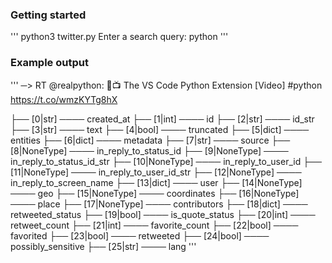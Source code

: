 ### Getting started
'''
python3 twitter.py
Enter a search query: python
'''
### Example output
'''
─> RT @realpython: 🐍📺 The VS Code Python Extension [Video]
#python https://t.co/wmzKYTg8hX

├── [0|str] ──── created_at
├── [1|int] ──── id
├── [2|str] ──── id_str
├── [3|str] ──── text
├── [4|bool] ──── truncated
├── [5|dict] ──── entities
├── [6|dict] ──── metadata
├── [7|str] ──── source
├── [8|NoneType] ──── in_reply_to_status_id
├── [9|NoneType] ──── in_reply_to_status_id_str
├── [10|NoneType] ──── in_reply_to_user_id
├── [11|NoneType] ──── in_reply_to_user_id_str
├── [12|NoneType] ──── in_reply_to_screen_name
├── [13|dict] ──── user
├── [14|NoneType] ──── geo
├── [15|NoneType] ──── coordinates
├── [16|NoneType] ──── place
├── [17|NoneType] ──── contributors
├── [18|dict] ──── retweeted_status
├── [19|bool] ──── is_quote_status
├── [20|int] ──── retweet_count
├── [21|int] ──── favorite_count
├── [22|bool] ──── favorited
├── [23|bool] ──── retweeted
├── [24|bool] ──── possibly_sensitive
├── [25|str] ──── lang
'''
